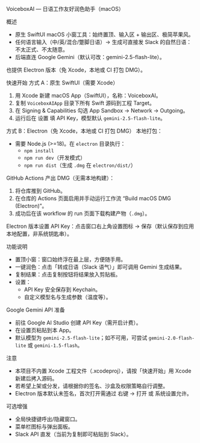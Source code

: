 VoiceboxAI — 日语工作友好润色助手（macOS）

概述
- 原生 SwiftUI macOS 小窗工具：始终置顶、输入区 + 输出区、极简苹果风。
- 任何语言输入（中/英/混合/蹩脚日语）→ 生成可直接发 Slack 的自然日语：不太正式、不太随意。
- 后端直连 Google Gemini（默认可改：gemini-2.5-flash-lite）。

也提供 Electron 版本（免 Xcode，本地或 CI 打包 DMG）。

快速开始
方式 A：原生 SwiftUI（需要 Xcode）
1) 用 Xcode 新建 macOS App（SwiftUI），名称：VoiceboxAI。
2) 复制 `VoiceboxAIApp` 目录下所有 Swift 源码到工程 Target。
3) 在 Signing & Capabilities 勾选 App Sandbox → Network → Outgoing。
4) 运行后在 设置 填 API Key，模型默认 `gemini-2.5-flash-lite`。

方式 B：Electron（免 Xcode，本地或 CI 打包 DMG）
本地打包：
- 需要 Node.js (>=18)。在 `electron` 目录执行：
  - `npm install`
  - `npm run dev`（开发模式）
  - `npm run dist`（生成 `.dmg` 在 `electron/dist/`）

GitHub Actions 产出 DMG（无需本地构建）：
1) 将仓库推到 GitHub。
2) 在仓库的 Actions 页面启用并手动运行工作流 “Build macOS DMG (Electron)”。
3) 成功后在该 workflow 的 run 页面下载构建产物（`.dmg`）。

Electron 版本设置 API Key：点击窗口右上角设置图标 → 保存（默认保存到应用本地配置，非系统钥匙串）。

功能说明
- 置顶小窗：窗口始终浮在最上层，方便随手用。
- 一键润色：点击「转成日语（Slack 语气）」即可调用 Gemini 生成结果。
- 复制结果：点击复制按钮将结果放入剪贴板。
- 设置：
  - API Key 安全保存到 Keychain。
  - 自定义模型名与生成参数（温度等）。

Google Gemini API 准备
- 前往 Google AI Studio 创建 API Key（需开启计费）。
- 在设置页粘贴到本 App。
- 默认模型为 `gemini-2.5-flash-lite`；如不可用，可尝试 `gemini-2.0-flash-lite` 或 `gemini-1.5-flash`。

注意
- 本项目不内置 Xcode 工程文件（.xcodeproj），请按「快速开始」用 Xcode 新建后拷入源码。
- 若希望上架或分发，请根据你的签名、沙盒及权限策略自行调整。
- Electron 版本默认未签名，首次打开需通过 右键 → 打开 或 系统设置允许。

可选增强
- 全局快捷键呼出/隐藏窗口。
- 菜单栏图标与弹出面板。
- Slack API 直发（当前为复制即可粘贴到 Slack）。
